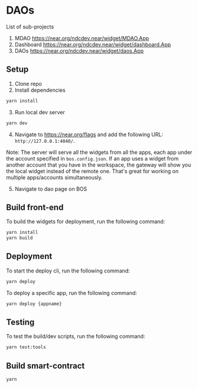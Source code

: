 # DAOs 

List of sub-projects
1. MDAO https://near.org/ndcdev.near/widget/MDAO.App
2. Dashboard https://near.org/ndcdev.near/widget/dashboard.App
3. DAOs https://near.org/ndcdev.near/widget/daos.App

## Setup

1. Clone repo
2. Install dependencies

```bash
yarn install
```

3. Run local dev server

```bash
yarn dev
```

4. Navigate to https://near.org/flags and add the following URL: `http://127.0.0.1:4040/`.

Note: The server will serve all the widgets from all the apps, each app under the account specified in `bos.config.json`. If an app uses a widget from another account that you have in the workspace, the gateway will show you the local widget instead of the remote one. That's great for working on multiple apps/accounts simultaneously.

5. Navigate to dao page on BOS

## Build front-end

To build the widgets for deployment, run the following command:

```bash
yarn install
yarn build
```

## Deployment

To start the deploy cli, run the following command:

```bash
yarn deploy
```

To deploy a specific app, run the following command:

```bash
yarn deploy {appname}
```

## Testing

To test the build/dev scripts, run the following command:

```bash
yarn test:tools
```

## Build smart-contract
```bash
yarn 
```
